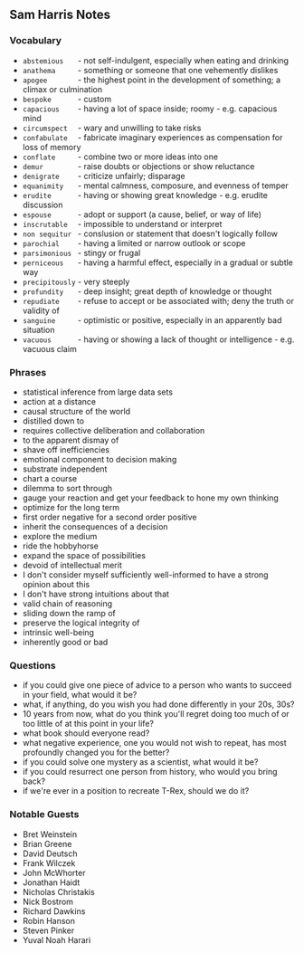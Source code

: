 ## Sam Harris Notes


### Vocabulary
- `abstemious   ` - not self-indulgent, especially when eating and drinking
- `anathema     ` - something or someone that one vehemently dislikes
- `apogee       ` - the highest point in the development of something; a climax or culmination
- `bespoke      ` - custom
- `capacious    ` - having a lot of space inside; roomy - e.g. capacious mind
- `circumspect  ` - wary and unwilling to take risks
- `confabulate  ` - fabricate imaginary experiences as compensation for loss of memory
- `conflate     ` - combine two or more ideas into one
- `demur        ` - raise doubts or objections or show reluctance
- `denigrate    ` - criticize unfairly; disparage
- `equanimity   ` - mental calmness, composure, and evenness of temper
- `erudite      ` - having or showing great knowledge - e.g. erudite discussion
- `espouse      ` - adopt or support (a cause, belief, or way of life)
- `inscrutable  ` - impossible to understand or interpret
- `non sequitur ` - conslusion or statement that doesn't logically follow
- `parochial    ` - having a limited or narrow outlook or scope
- `parsimonious ` - stingy or frugal
- `perniceous   ` - having a harmful effect, especially in a gradual or subtle way
- `precipitously` - very steeply
- `profundity   ` - deep insight; great depth of knowledge or thought
- `repudiate    ` - refuse to accept or be associated with; deny the truth or validity of
- `sanguine     ` - optimistic or positive, especially in an apparently bad situation
- `vacuous      ` - having or showing a lack of thought or intelligence - e.g. vacuous claim


### Phrases
- statistical inference from large data sets
- action at a distance
- causal structure of the world
- distilled down to
- requires collective deliberation and collaboration
- to the apparent dismay of
- shave off inefficiencies
- emotional component to decision making
- substrate independent
- chart a course
- dilemma to sort through
- gauge your reaction and get your feedback to hone my own thinking
- optimize for the long term
- first order negative for a second order positive
- inherit the consequences of a decision
- explore the medium
- ride the hobbyhorse
- expand the space of possibilities
- devoid of intellectual merit
- I don't consider myself sufficiently well-informed to have a strong opinion about this
- I don't have strong intuitions about that
- valid chain of reasoning
- sliding down the ramp of
- preserve the logical integrity of
- intrinsic well-being
- inherently good or bad


### Questions
- if you could give one piece of advice to a person who wants to succeed in your field, what would it be? 
- what, if anything, do you wish you had done differently in your 20s, 30s?
- 10 years from now, what do you think you'll regret doing too much of or too little of at this point in your life?
- what book should everyone read?
- what negative experience, one you would not wish to repeat, has most profoundly changed you for the better?
- if you could solve one mystery as a scientist, what would it be?
- if you could resurrect one person from history, who would you bring back?
- if we're ever in a position to recreate T-Rex, should we do it?


### Notable Guests
- Bret Weinstein
- Brian Greene
- David Deutsch
- Frank Wilczek
- John McWhorter
- Jonathan Haidt
- Nicholas Christakis
- Nick Bostrom
- Richard Dawkins
- Robin Hanson
- Steven Pinker
- Yuval Noah Harari
